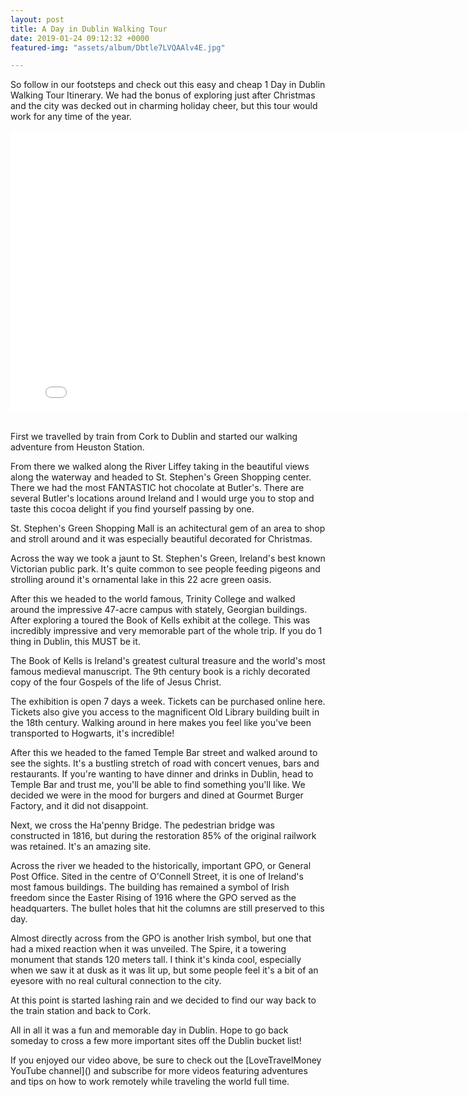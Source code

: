 ```yaml
---
layout: post
title: A Day in Dublin Walking Tour
date: 2019-01-24 09:12:32 +0000
featured-img: "assets/album/Dbtle7LVQAAlv4E.jpg"

---
```

So follow in our footsteps and check out this easy and cheap 1 Day in Dublin Walking Tour Itinerary. We had the bonus of exploring just after Christmas and the city was decked out in charming holiday cheer, but this tour would work for any time of the year.

<iframe width="800" height="450" src="[https://www.youtube.com/embed/oc-8ylq2dsY](https://www.youtube.com/embed/oc-8ylq2dsY "https://www.youtube.com/embed/oc-8ylq2dsY")" frameborder="0" allow="accelerometer; autoplay; encrypted-media; gyroscope; picture-in-picture" allowfullscreen></iframe>

<br>First we travelled by train from Cork to Dublin and started our walking adventure from Heuston Station.

From there we walked along the River Liffey taking in the beautiful views along the waterway and headed to St. Stephen's Green Shopping center. There we had the most FANTASTIC hot chocolate at Butler's. There are several Butler's locations around Ireland and I would urge you to stop and taste this cocoa delight if you find yourself passing by one.

St. Stephen's Green Shopping Mall is an achitectural gem of an area to shop and stroll around and it was especially beautiful decorated for Christmas.

Across the way we took a jaunt to St. Stephen's Green, Ireland's best known Victorian public park. It's quite common to see people feeding pigeons and strolling around it's ornamental lake in this 22 acre green oasis.

After this we headed to the world famous, Trinity College and walked around the impressive 47-acre campus with stately, Georgian buildings. After exploring a toured the Book of Kells exhibit at the college. This was incredibly impressive and very memorable part of the whole trip. If you do 1 thing in Dublin, this MUST be it.

The Book of Kells is Ireland's greatest cultural treasure and the world's most famous medieval manuscript. The 9th century book is a richly decorated copy of the four Gospels of the life of Jesus Christ.

The exhibition is open 7 days a week. Tickets can be purchased online here. Tickets also give you access to the magnificent Old Library building built in the 18th century. Walking around in here makes you feel like you've been transported to Hogwarts, it's incredible!

After this we headed to the famed Temple Bar street and walked around to see the sights. It's a bustling stretch of road with concert venues, bars and restaurants. If you're wanting to have dinner and drinks in Dublin, head to Temple Bar and trust me, you'll be able to find something you'll like. We decided we were in the mood for burgers and dined at Gourmet Burger Factory, and it did not disappoint.

Next, we cross the Ha'penny Bridge. The pedestrian bridge was constructed in 1816, but during the restoration 85% of the original railwork was retained. It's an amazing site.

Across the river we headed to the historically, important GPO, or General Post Office. Sited in the centre of O'Connell Street, it is one of Ireland's most famous buildings. The building has remained a symbol of Irish freedom since the Easter Rising of 1916 where the GPO served as the headquarters. The bullet holes that hit the columns are still preserved to this day.

Almost directly across from the GPO is another Irish symbol, but one that had a mixed reaction when it was unveiled. The Spire, it a towering monument that stands 120 meters tall. I think it's kinda cool, especially when we saw it at dusk as it was lit up, but some people feel it's a bit of an eyesore with no real cultural connection to the city.

At this point is started lashing rain and we decided to find our way back to the train station and back to Cork.

All in all it was a fun and memorable day in Dublin. Hope to go back someday to cross a few more important sites off the Dublin bucket list!

If you enjoyed our video above, be sure to check out the \[LoveTravelMoney YouTube channel\]() and subscribe for more videos featuring adventures and tips on how to work remotely while traveling the world full time.
